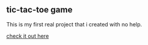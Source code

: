 ## tic-tac-toe game
This is my first real project that i created with no help. 

[check it out here](https://codepen.io/yanick-web/full/NWbRXRG)

